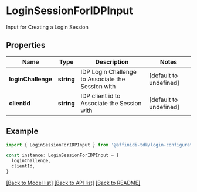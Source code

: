 # LoginSessionForIDPInput

Input for Creating a Login Session

## Properties

| Name               | Type       | Description                                       | Notes                  |
| ------------------ | ---------- | ------------------------------------------------- | ---------------------- |
| **loginChallenge** | **string** | IDP Login Challenge to Associate the Session with | [default to undefined] |
| **clientId**       | **string** | IDP client id to Associate the Session with       | [default to undefined] |

## Example

```typescript
import { LoginSessionForIDPInput } from '@affinidi-tdk/login-configuration-client'

const instance: LoginSessionForIDPInput = {
  loginChallenge,
  clientId,
}
```

[[Back to Model list]](../README.md#documentation-for-models) [[Back to API list]](../README.md#documentation-for-api-endpoints) [[Back to README]](../README.md)
